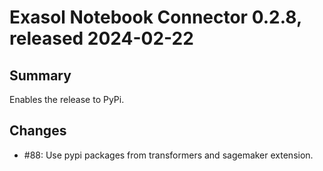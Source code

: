 # Exasol Notebook Connector 0.2.8, released 2024-02-22

## Summary

Enables the release to PyPi.

## Changes

* #88: Use pypi packages from transformers and sagemaker extension.

